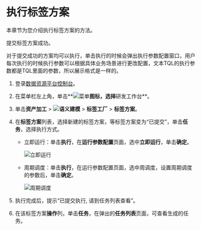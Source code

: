 # 执行标签方案

本章节为您介绍执行标签方案的方法。

提交标签方案成功。

对于提交成功的方案均可以执行，单击执行的时候会弹出执行参数配置窗口，用户每次执行的时候执行参数可以根据具体业务场景进行更改配置，文本TQL的执行参数都是TQL里面的参数，所以展示格式是一样的。

1.  登录[数据资源平台控制台](https://dataq.console.aliyun.com)。

2.  在菜单栏左上角，单击**![菜单](https://static-aliyun-doc.oss-accelerate.aliyuncs.com/assets/img/zh-CN/6504337061/p188771.png)**图标，选择**研发工作台**。

3.  单击**资产加工** \> **![语义建模](https://static-aliyun-doc.oss-accelerate.aliyuncs.com/assets/img/zh-CN/1290330161/p208848.png)** \> **标签工厂** \> **标签方案**。

4.  在**标签方案**列表，选择新建的标签方案，等标签方案变为“已提交”，单击**任务**，选择执行方式。

    -   立即运行：单击**执行**，在**运行参数配置**页面，选中**立即运行**，单击**确定**。

        ![立即运行](https://static-aliyun-doc.oss-accelerate.aliyuncs.com/assets/img/zh-CN/2869150161/p214028.png)

    -   周期调度：单击**执行**，在运行参数配置页面，选中周调度，设置周期调度的参数后，单击**确定**。

        ![周期调度](https://static-aliyun-doc.oss-accelerate.aliyuncs.com/assets/img/zh-CN/2869150161/p214031.png)

5.  执行完成后，提示“已提交执行, 请到任务列表查看”。
6.  在该标签方案**操作**列，单击**任务**，在弹出的**任务列表**页面，可查看生成的任务。


